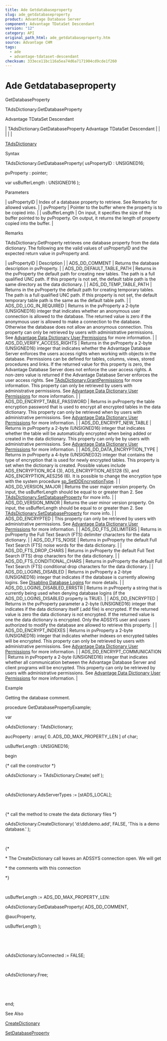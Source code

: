 ```yaml
---
title: Ade Getdatabaseproperty
slug: ade_getdatabaseproperty
product: Advantage Database Server
component: Advantage TDataSet Descendant
version: "12"
category: API
original_path_html: ade_getdatabaseproperty.htm
source: Advantage CHM
tags:
  - ade
  - advantage-tdataset-descendant
checksum: 333ece11bc116a5ea74d6a7171904cd9cde1f260
---
```


# Ade Getdatabaseproperty

GetDatabaseProperty

TAdsDictionary.GetDatabaseProperty

Advantage TDataSet Descendant

| TAdsDictionary.GetDatabaseProperty  Advantage TDataSet Descendant |  |  |  |  |

[TAdsDictionary](ade_tadsdictionary.md)

Syntax

TAdsDictionary.GetDatabaseProperty( usPropertyID : UNSIGNED16;

pvProperty : pointer;

var usBufferLength : UNSIGNED16 );

Parameters

| usPropertyID | Index of a database property to retrieve. See Remarks for allowed values. |
| pvProperty | Pointer to the buffer where the property is to be copied into. |
| usBufferLength | On input, it specifies the size of the buffer pointed to by pvProperty. On output, it returns the length of property copied into the buffer. |

Remarks

TAdsDictionary.GetProperty retrieves one database property from the data dictionary. The following are the valid values of usPropertyID and the expected return value in pvProperty and.

| usPropertyID | Description |
| ADS\_DD\_COMMENT | Returns the database description in pvProperty. |
| ADS\_DD\_DEFAULT\_TABLE\_PATH | Returns in the pvProperty the default path for creating new tables. The path is a full qualified UNC path. If this property is not set, the default table path is the same directory as the data dictionary. |
| ADS\_DD\_TEMP\_TABLE\_PATH | Returns in the pvProperty the default path for creating temporary tables. The path is a full qualified UNC path. If this property is not set, the default temporary table path is the same as the default table path. |
| ADS\_DD\_LOG\_IN\_REQUIRED | Returns in the pvProperty a 2-byte (UNSIGNED16) integer that indicates whether an anonymous user connection is allowed to the database. The returned value is zero if the anonymous user is allowed to make a connection to the database. Otherwise the database does not allow an anonymous connection. This property can only be retrieved by users with administrative permissions. See [Advantage Data Dictionary User Permissions](master_advantage_data_dictionary_user_permissions.md) for more information. |
| ADS\_DD\_VERIFY\_ACCESS\_RIGHTS | Returns in the pvProperty a 2-byte (UNSIGNED16) integer that indicates whether the Advantage Database Server enforces the users access rights when working with objects in the database. Permissions can be defined for tables, columns, views, stored procedures and links. If the returned value for this property is zero, the Advantage Database Server does not enforce the user access rights. A non-zero value is returned if the Advantage Database Server enforces the user access rights. See [TAdsDictionary.GrantPermissions](ade_grantpermissions_tadsdictionary.md) for more information. This property can only be retrieved by users with administrative permissions. See [Advantage Data Dictionary User Permissions](master_advantage_data_dictionary_user_permissions.md) for more information. |
| ADS\_DD\_ENCRYPT\_TABLE\_PASSWORD | Returns in pvProperty the table encryption password that is used to encrypt all encrypted tables in the data dictionary. This property can only be retrieved when by users with administrative permissions. See [Advantage Data Dictionary User Permissions](master_advantage_data_dictionary_user_permissions.md) for more information. |
| ADS\_DD\_ENCRYPT\_NEW\_TABLE | Returns in pvProperty a 2-byte (UNSIGNED16) integer that indicates whether the table will be automatically encrypted when being added or created in the data dictionary. This property can only be by users with administrative permissions. See [Advantage Data Dictionary User Permissions](master_advantage_data_dictionary_user_permissions.md) for more information. |
| ADS\_DD\_DATA\_ENCRYPTION\_TYPE | Returns in pvProperty a 4-byte (UNSIGNED32) integer that contains the type of encryption that is used for newly encrypted tables. This property is set when the dictionary is created. Possible values include ADS\_ENCRYPTION\_RC4 (3), ADS\_ENCRYPTION\_AES128 (5), and ADS\_ENCRYPTION\_AES256 (6). It is possible to change the encryption type with the system procedure [sp\_SetDDEncryptionType](master_sp_setddencryptiontype.md). |
| ADS\_DD\_VERSION\_MAJOR | Returns the user major version property. On input, the usBufferLength should be equal to or greater than 2. See [TAdsDictionary.SetDatabaseProperty](ade_setdatabaseproperty.md) for more info. |
| ADS\_DD\_VERSION\_MINOR | Returns the user minor version property. On input, the usBufferLength should be equal to or greater than 2. See [TAdsDictionary.SetDatabaseProperty](ade_setdatabaseproperty.md) for more info. |
| ADS\_DD\_ENCRYPTED | This property can only be retrieved by users with administrative permissions. See [Advantage Data Dictionary User Permissions](master_advantage_data_dictionary_user_permissions.md) for more information. |
| ADS\_DD\_FTS\_DELIMITERS | Returns in pvProperty the Full Text Search (FTS) delimiter characters for the data dictionary. |
| ADS\_DD\_FTS\_NOISE | Returns in pvProperty the default Full Text Search (FTS) noise words for the data dictionary. |
| ADS\_DD\_FTS\_DROP\_CHARS | Returns in pvProperty the default Full Text Search (FTS) drop characters for the data dictionary. |
| ADS\_DD\_FTS\_CONDITIONAL\_CHARS | Returns in pvProperty the default Full Text Search (FTS) conditional drop characters for the data dictionary. |
| ADS\_DD\_LOGINS\_DISABLED | Returns in pvProperty a 2-btye (UNSIGNED16) integer that indicates if the database is currently allowing logins. See [Disabling Database Logins](master_disabling_database_logins.md) for more details. |
| ADS\_DD\_LOGINS\_DISABLED\_ERRSTR | Returns in pvProperty a string that is currently being used when denying database logins (if the ADS\_DD\_LOGINS\_DISABLED property is TRUE). |
| ADS\_DD\_ENCRYPTED | Returns in the pvProperty parameter a 2-byte (UNSIGNED16) integer that indicates if the data dictionary itself (.add file) is encrypted. If the returned value is zero the data dictionary is not encrypted. If the returned value is one the data dictionary is encrypted. Only the ADSSYS user and users authorized to modify the database are allowed to retrieve this property. |
| ADS\_DD\_ENCRYPT\_INDEXES | Returns in pvProperty a 2-byte (UNSIGNED16) integer that indicates whether indexes on encrypted tables will be encrypted. This property can only be retrieved by users with administrative permissions. See [Advantage Data Dictionary User Permissions](master_advantage_data_dictionary_user_permissions.md) for more information. |
| ADS\_DD\_ENCRYPT\_COMMUNICATION | Returns in pvProperty a 2-byte (UNSIGNED16) integer that indicates whether all communication between the Advantage Database Server and client programs will be encrypted. This property can only be retrieved by users with administrative permissions. See [Advantage Data Dictionary User Permissions](master_advantage_data_dictionary_user_permissions.md) for more information. |

Example

Getting the database comment.

procedure GetDatabasePropertyExample;

var

oAdsDictionary : TAdsDictionary;

aucProperty : array[ 0..ADS\_DD\_MAX\_PROPERTY\_LEN ] of char;

usBufferLength : UNSIGNED16;

begin

{\* call the constructor \*}

oAdsDictionary := TAdsDictionary.Create( self );

 

oAdsDictionary.AdsServerTypes := [stADS\_LOCAL];

 

{\* call the method to create the data dictionary files \*}

oAdsDictionary.CreateDictionary( 'd:\dd\demo.add', FALSE, 'This is a demo database.' );

 

{\*

\* The CreateDictionary call leaves an ADSSYS connection open. We will get

\* the comments with this connection

\*}

 

usBufferLength := ADS\_DD\_MAX\_PROPERTY\_LEN:

oAdsDictionary.GetDatabaseProperty( ADS\_DD\_COMMENT,

@aucProperty,

usBufferLength );

 

 

oAdsDictionary.IsConnected := FALSE;

 

oAdsDictionary.Free;

 

 

end;

See Also

[CreateDictionary](ade_createdictionary.md)

[SetDatabaseProperty](ade_setdatabaseproperty.md)
